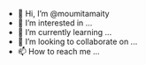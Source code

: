 - 👋 Hi, I’m @moumitamaity
- 👀 I’m interested in ...
- 🌱 I’m currently learning ...
- 💞️ I’m looking to collaborate on ...
- 📫 How to reach me ...


